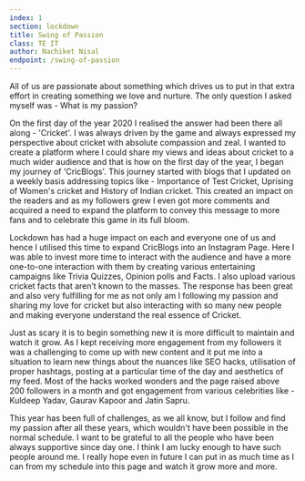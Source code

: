 ```yaml
---
index: 1
section: lockdown
title: Swing of Passion
class: TE IT
author: Nachiket Nisal
endpoint: /swing-of-passion
---
```


All of us are passionate about something which drives us to put in that extra effort in creating something we love and nurture. The only question I asked myself was - What is my passion?

On the first day of the year 2020 I realised the answer had been there all along - 'Cricket'. I was always driven by the game and always expressed my perspective about cricket with absolute compassion and zeal. I wanted to create a platform where I could share my views and ideas about cricket to a much wider audience and that is how on the first day of the year, I began my journey of 'CricBlogs'. This journey started with blogs that I updated on a weekly basis addressing topics like - Importance of Test Cricket, Uprising of Women's cricket and History of Indian cricket. This created an impact on the readers and as my followers grew I even got more comments and acquired a need to expand the platform to convey this message to more fans and to celebrate this game in its full bloom.

Lockdown has had a huge impact on each and everyone one of us and hence I utilised this time to expand CricBlogs into an Instagram Page. Here I was able to invest more time to interact with the audience and have a more one-to-one interaction with them by creating various entertaining campaigns like Trivia Quizzes, Opinion polls and Facts. I also upload various cricket facts that aren’t known to the masses.
The response has been great and also very fulfilling for me as not only am I following my passion and sharing my love for cricket but also interacting with so many new people and making everyone understand the real essence of Cricket.

Just as scary it is to begin something new it is more difficult to maintain and watch it grow. As I kept receiving more engagement from my followers it was a challenging to come up with new content and it put me into a situation to learn new things about the nuances like SEO hacks, utilisation of proper hashtags, posting at a particular time of the day and aesthetics of my feed.
Most of the hacks worked wonders and the page raised above 200 followers in a month and got engagement from various celebrities like - Kuldeep Yadav, Gaurav Kapoor and Jatin Sapru.

This year has been full of challenges, as we all know, but I follow and find my passion after all these years, which wouldn't have been possible in the normal schedule. I want to be grateful to all the people who have been always supportive since day one. I think I am lucky enough to have such people around me. I really hope even in future I can put in as much time as I can from my schedule into this page and watch it grow more and more.

